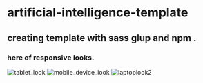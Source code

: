 # artificial-intelligence-template


## creating template with sass glup and npm .
### here of responsive looks.

![tablet_look](https://user-images.githubusercontent.com/52754507/90878370-3bd47d80-e3c7-11ea-82eb-0e8fa0a5f12b.png)
![mobile_device_look](https://user-images.githubusercontent.com/52754507/90878366-3a0aba00-e3c7-11ea-812f-4880461bc04b.png)
![laptoplook2](https://user-images.githubusercontent.com/52754507/90878374-3d05aa80-e3c7-11ea-942c-a74a7bf94b3d.PNG)

